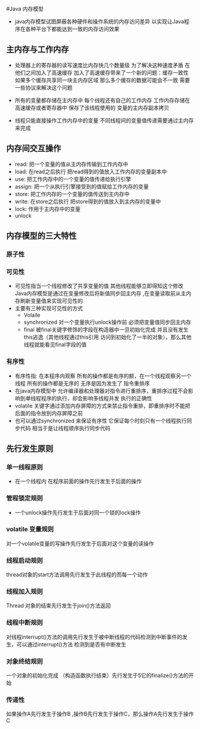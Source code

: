 #Java 内存模型

- java内存模型试图屏蔽各种硬件和操作系统的内存访问差异 以实现让Java程序在各种平台下都能达到一致的内存访问效果

## 主内存与工作内存
- 处理器上的寄存器的读写速度比内存快几个数量级 为了解决这种速度矛盾 在他们之间加入了高速缓存
加入了高速缓存带来了一个新的问题：缓存一致性 如果多个缓存共享同一块主内存区域 那么多个缓存的数据可能会不一致
需要一些协议来解决这个问题

- 所有的变量都存储在主内存中 每个线程还有自己的工作内存 工作内存存储在高速缓存或者寄存器中 保存了该线程使用的
变量的主内存副本拷贝

- 线程只能直接操作工作内存中的变量 不同线程间的变量值传递需要通过主内存来完成

## 内存间交互操作
- read: 把一个变量的值从主内存传输到工作内存中
- load: 在read之后执行 把read得到的值放入工作内存的变量副本中
- use: 把工作内存中的一个变量的值传递给执行引擎
- assign: 把一个从执行引擎接受到的值赋给工作内存的变量
- store: 把工作内存的一个变量的值传送到主内存中
- write: 在store之后执行 把store得到的值放入到主内存的变量中
- lock: 作用于主内存中的变量
- unlock

## 内存模型的三大特性
### 原子性
### 可见性
- 可见性指当一个线程修改了共享变量的值 其他线程能够立即得知这个修改 Java内存模型是通过在变量修改后将新值同步回主内存
,在变量读取前从主内存刷新变量值来实现可见性的
- 主要有三种实现可见性的方式
    - Volaile 
    - synchronized 对一个变量执行unlock操作前 必须把变量值同步回主内存
    - final 被final关键字修饰的字段在构造器中一旦初始化完成 并且没有发生this逃逸（其他线程通过this引用
    访问到初始化了一半的对象），那么其他线程就能看见final字段的值
### 有序性
- 有序性指: 在本程序内观察 所有的操作都是有序的额，在一个线程观察另一个线程 所有的操作都是无序的 无序是因为发生了
指令重排序
- 在java内存模型中 允许编译器和处理器对指令进行重排序，重排序过程不会影响到单线程程序的执行，却会影响多线程并发
执行的正确性
- volatile 关键字通过添加内存屏障的方式来禁止指令重排，即重排序时不能把后面的指令放到内存屏障之前
- 也可以通过synchronized 来保证有序性 它保证每个时刻只有一个线程执行同步代码 相当于是让线程顺序执行同步代码

## 先行发生原则
 ### 单一线程原则
 - 在一个线程内 在程序前面的操作先行发生于后面的操作
 ### 管程锁定规则
 - 一个unlock操作先行发生于后面对同一个锁的lock操作
 ### volatile 变量规则
 对一个volatile变量的写操作先行发生于后面对这个变量的读操作
 ### 线程启动规则
 thread对象的start方法调用先行发生于此线程的而每一个动作
 ### 线程加入规则
 Thread 对象的结束先行发生于join()方法返回
 ### 线程中断规则
 对线程interrupt()方法的调用先行发生于被中断线程的代码检测到中断事件的发生，可以通过interrupt()方法
 检测到是否有中断发生
 ### 对象终结规则
 一个对象的初始化完成 （构造函数执行结束）先行发生于5它的finalize()方法的开始
 ### 传递性
 如果操作A先行发生于操作B ,操作B先行发生于操作C，那么操作A先行发生于操作C